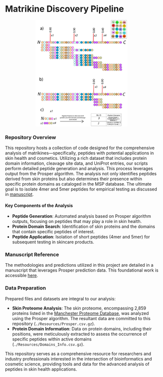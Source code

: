 # Matrikine Discovery Pipeline

<p align="center">
  <img src="./images/Ozols_FINAL.jpg" width="60%"/>
</p>


### Repository Overview

This repository hosts a collection of code designed for the comprehensive analysis of matrikines—specifically, peptides with potential applications in skin health and cosmetics. Utilizing a rich dataset that includes protein domain information, cleavage site data, and UniProt entries, our scripts perform detailed peptide generation and analysis. This process leverages output from the Prosper algorithm. The analysis not only identifies peptides derived from skin proteins but also determines their presence within specific protein domains as cataloged in the MSP database. The ultimate goal is to isolate 4mer and 5mer peptides for empirical testing as discussed in [manuscript](https://academic.oup.com/bjd/advance-article/doi/10.1093/bjd/ljae061/7610994?login=true).

#### Key Components of the Analysis

- **Peptide Generation**: Automated analysis based on Prosper algorithm outputs, focusing on peptides that may play a role in skin health.
- **Protein Domain Search**: Identification of skin proteins and the domains that contain specific peptides of interest.
- **Peptide Application**: Isolation of short peptides (4mer and 5mer) for subsequent testing in skincare products.

### Manuscript Reference

The methodologies and predictions utilized in this project are detailed in a manuscript that leverages Prosper prediction data. This foundational work is accessible [here](https://academic.oup.com/bjd/advance-article/doi/10.1093/bjd/ljae061/7610994?login=true).

### Data Preparation

Prepared files and datasets are integral to our analysis:

- **Skin Proteome Analysis**: The skin proteome, encompassing 2,859 proteins listed in the [Manchester Proteome Database](https://www.manchesterproteome.manchester.ac.uk/#/Proteome), was analyzed using the Prosper algorithm. The resultant data are committed to this repository (`./Resources/Prosper.csv.gz`).
- **Protein Domain Information**: Data on protein domains, including their positions, were meticulously extracted to assess the occurrence of specific peptides within active domains (`./Resources/Domains_Info.csv.gz`).

This repository serves as a comprehensive resource for researchers and industry professionals interested in the intersection of bioinformatics and cosmetic science, providing tools and data for the advanced analysis of peptides in skin health applications.
